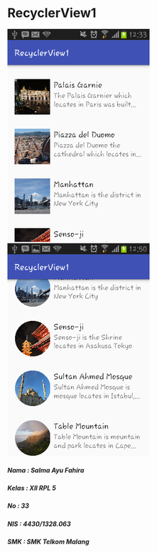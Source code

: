 # RecyclerView1

![GitHub SC1](https://github.com/salmaayuf/RecyclerView1/blob/master/RecyclerView1_SalmaAyu_1.png)
![GitHub SC2](https://github.com/salmaayuf/RecyclerView1/blob/master/RecyclerView1_SalmaAyu_2.png)

##### Nama  : Salma Ayu Fahira
##### Kelas : XII RPL 5
##### No    : 33
##### NIS   : 4430/1328.063
##### SMK   : SMK Telkom Malang
